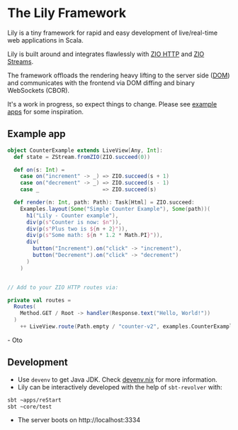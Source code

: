 # The Lily Framework

Lily is a tiny framework for rapid and easy development of live/real-time web applications in Scala.

Lily is built around and integrates flawlessly with [ZIO HTTP][ZIO-HTTP] and [ZIO Streams][ZIO-STREAMS]. 

The framework offloads the rendering heavy lifting to the server side ([DOM]) and communicates with the frontend via DOM diffing and binary WebSockets (CBOR).

It's a work in progress, so expect things to change. Please see [example apps][examples] for some inspiration.


## Example app

```scala 3
object CounterExample extends LiveView[Any, Int]:
  def state = ZStream.fromZIO(ZIO.succeed(0))

  def on(s: Int) =
    case on("increment" -> _) => ZIO.succeed(s + 1)
    case on("decrement" -> _) => ZIO.succeed(s - 1)
    case _                    => ZIO.succeed(s)

  def render(n: Int, path: Path): Task[Html] = ZIO.succeed:
    Examples.layout(Some("Simple Counter Example"), Some(path))(
      h1("Lily - Counter example"),
      div(p(s"Counter is now: $n")),
      div(p(s"Plus two is ${n + 2}")),
      div(p(s"Some math: ${n * 1.2 * Math.PI}")),
      div(
        button("Increment").on("click" -> "increment"),
        button("Decrement").on("click" -> "decrement")
      )
    )


// Add to your ZIO HTTP routes via:

private val routes =
  Routes(
    Method.GET / Root -> handler(Response.text("Hello, World!"))
  )
    ++ LiveView.route(Path.empty / "counter-v2", examples.CounterExample)
```

\- Oto

## Development

- Use `devenv` to get Java JDK. Check [devenv.nix](./devenv.nix) for more information.
- Lily can be interactively developed with the help of `sbt-revolver` with:

 ```bash
 sbt ~apps/reStart
 sbt ~core/test
 ```

- The server boots on http://localhost:3334

[LiveView]: https://hexdocs.pm/phoenix_live_view/Phoenix.LiveView.html
[ZIO-HTTP]: https://zio.dev/zio-http/
[ZIO-STREAMS]: https://zio.dev/reference/stream/
[examples]: https://github.com/otobrglez/lily/tree/master/backend/src/main/scala/dev/lily/examples
[DOM]: https://developer.mozilla.org/en-US/docs/Web/API/Document_Object_Model
